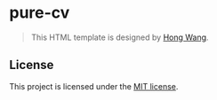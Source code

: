 # pure-cv
> This HTML template is designed by [Hong Wang](https://github.com/H0NGWANG/).

## License
This project is licensed under the [MIT license](https://github.com/H0NGWANG/pure-cv/blob/master/LICENSE).
